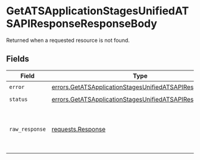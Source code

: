 # GetATSApplicationStagesUnifiedATSAPIResponseResponseBody

Returned when a requested resource is not found.


## Fields

| Field                                                                                                                                  | Type                                                                                                                                   | Required                                                                                                                               | Description                                                                                                                            |
| -------------------------------------------------------------------------------------------------------------------------------------- | -------------------------------------------------------------------------------------------------------------------------------------- | -------------------------------------------------------------------------------------------------------------------------------------- | -------------------------------------------------------------------------------------------------------------------------------------- |
| `error`                                                                                                                                | [errors.GetATSApplicationStagesUnifiedATSAPIResponseError](../../models/errors/getatsapplicationstagesunifiedatsapiresponseerror.md)   | :heavy_check_mark:                                                                                                                     | N/A                                                                                                                                    |
| `status`                                                                                                                               | [errors.GetATSApplicationStagesUnifiedATSAPIResponseStatus](../../models/errors/getatsapplicationstagesunifiedatsapiresponsestatus.md) | :heavy_check_mark:                                                                                                                     | N/A                                                                                                                                    |
| `raw_response`                                                                                                                         | [requests.Response](https://requests.readthedocs.io/en/latest/api/#requests.Response)                                                  | :heavy_minus_sign:                                                                                                                     | Raw HTTP response; suitable for custom response parsing                                                                                |